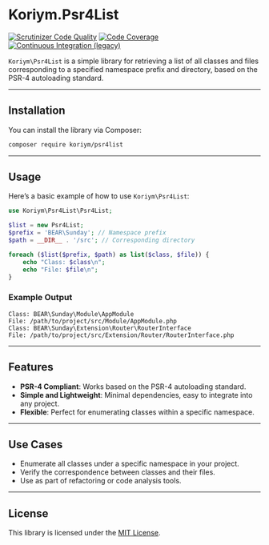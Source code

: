 # Koriym.Psr4List
[![Scrutinizer Code Quality](https://scrutinizer-ci.com/g/koriym/Koriym.Psr4List/badges/quality-score.png?b=master)](https://scrutinizer-ci.com/g/koriym/Koriym.Psr4List/?branch=master)
[![Code Coverage](https://scrutinizer-ci.com/g/koriym/Koriym.Psr4List/badges/coverage.png?b=master)](https://scrutinizer-ci.com/g/koriym/Koriym.Psr4List/?branch=master)
[![Continuous Integration (legacy)](https://github.com/koriym/Koriym.Psr4List/actions/workflows/continuous-integration.yml/badge.svg)](https://github.com/koriym/Koriym.Psr4List/actions/workflows/continuous-integration.yml)

`Koriym\Psr4List` is a simple library for retrieving a list of all classes and files corresponding to a specified namespace prefix and directory, based on the PSR-4 autoloading standard.

---

## Installation

You can install the library via Composer:

```bash
composer require koriym/psr4list
```

---

## Usage

Here’s a basic example of how to use `Koriym\Psr4List`:

```php
use Koriym\Psr4List\Psr4List;

$list = new Psr4List;
$prefix = 'BEAR\Sunday'; // Namespace prefix
$path = __DIR__ . '/src'; // Corresponding directory

foreach ($list($prefix, $path) as list($class, $file)) {
    echo "Class: $class\n";
    echo "File: $file\n";
}
```

### Example Output

```
Class: BEAR\Sunday\Module\AppModule
File: /path/to/project/src/Module/AppModule.php
Class: BEAR\Sunday\Extension\Router\RouterInterface
File: /path/to/project/src/Extension/Router/RouterInterface.php
```

---

## Features

- **PSR-4 Compliant**: Works based on the PSR-4 autoloading standard.
- **Simple and Lightweight**: Minimal dependencies, easy to integrate into any project.
- **Flexible**: Perfect for enumerating classes within a specific namespace.

---

## Use Cases

- Enumerate all classes under a specific namespace in your project.
- Verify the correspondence between classes and their files.
- Use as part of refactoring or code analysis tools.

---

## License

This library is licensed under the [MIT License](LICENSE).

